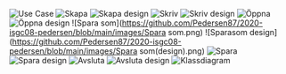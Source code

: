 ![Use Case](https://github.com/Pedersen87/2020-isgc08-pedersen/blob/main/images/UseCaseDiagram1.png)
![Skapa](https://github.com/Pedersen87/2020-isgc08-pedersen/blob/main/images/Create.png)
![Skapa design](https://github.com/Pedersen87/2020-isgc08-pedersen/blob/main/images/Skapa(design).png)
![Skriv](https://github.com/Pedersen87/2020-isgc08-pedersen/blob/main/images/Write.png)
![Skriv design](https://github.com/Pedersen87/2020-isgc08-pedersen/blob/main/images/Skriva(design).png)
![Öppna](https://github.com/Pedersen87/2020-isgc08-pedersen/blob/main/images/Open.png)
![Öppna design](https://github.com/Pedersen87/2020-isgc08-pedersen/blob/main/images/Öppna(design).png)
![Spara som](https://github.com/Pedersen87/2020-isgc08-pedersen/blob/main/images/Spara som.png)
![Sparasom design](https://github.com/Pedersen87/2020-isgc08-pedersen/blob/main/images/Spara som(design).png)
![Spara](https://github.com/Pedersen87/2020-isgc08-pedersen/blob/main/images/Spara.png)
![Spara design](https://github.com/Pedersen87/2020-isgc08-pedersen/blob/main/images/Spara(design).png)
![Avsluta](https://github.com/Pedersen87/2020-isgc08-pedersen/blob/main/images/Avsluta.png)
![Avsluta design](https://github.com/Pedersen87/2020-isgc08-pedersen/blob/main/images/Avsluta(design).png)
![Klassdiagram](https://github.com/Pedersen87/2020-isgc08-pedersen/blob/main/images/ClassDiagram.png)
